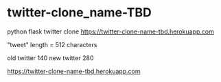 # twitter-clone_name-TBD
 python flask twitter clone
 https://twitter-clone-name-tbd.herokuapp.com



"tweet" length = 512 characters

old twitter 140
new twitter 280






https://twitter-clone-name-tbd.herokuapp.com
